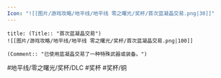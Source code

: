 ```yaml
---
Icon: "![[图片/游戏攻略/地平线/地平线 零之曙光/奖杯/首次蓝凝晶交易.png|30]]"
---
```

```ad-common-bronze-trophy
title: (Title:: "首次蓝凝晶交易")
![[图片/游戏攻略/地平线/地平线 零之曙光/奖杯/首次蓝凝晶交易.png|100]]

(Comment:: "已使用蓝凝晶交易了一种特殊武器或装备。")
```

#地平线/零之曙光/奖杯/DLC #奖杯 #奖杯/铜
